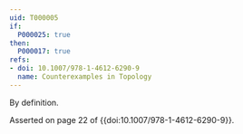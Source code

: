 ```yaml
---
uid: T000005
if:
  P000025: true
then:
  P000017: true
refs:
- doi: 10.1007/978-1-4612-6290-9
  name: Counterexamples in Topology
---
```


By definition.

Asserted on page 22 of {{doi:10.1007/978-1-4612-6290-9}}.
